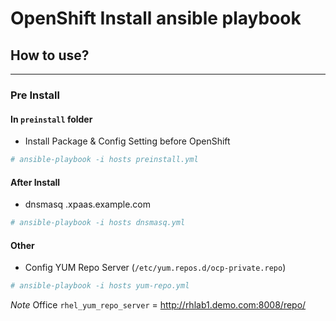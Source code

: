 # OpenShift Install ansible playbook 
## How to use?
-----------

### Pre Install 

#### In `preinstall` folder

  * Install Package & Config Setting before OpenShift
  ```bash
  # ansible-playbook -i hosts preinstall.yml
  ```

#### After Install

  * dnsmasq .xpaas.example.com
  ```bash
  # ansible-playbook -i hosts dnsmasq.yml
  ```

#### Other 

  * Config YUM Repo Server (`/etc/yum.repos.d/ocp-private.repo`)
  ```bash
  # ansible-playbook -i hosts yum-repo.yml
  ```
  _Note_ Office `rhel_yum_repo_server` = http://rhlab1.demo.com:8008/repo/
